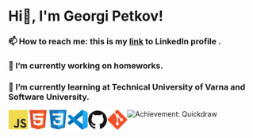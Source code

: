 # Hi👋, I'm Georgi Petkov!

### 📫 How to reach me: this is my [link](https://www.linkedin.com/in/georgi-p-186241256/) to LinkedIn profile . <br>
### 🔭 I’m currently working on homeworks. <br>
### 🌱 I’m currently learning at Technical University of Varna and Software University.

<img align="left" alt="javascript" width="40px" src="https://github.com/devicons/devicon/raw/master/icons/javascript/javascript-original.svg" style="max-width: 100%;">
<img align="left" alt="html" width="40px" src="https://github.com/devicons/devicon/raw/master/icons/html5/html5-original.svg" style="max-width: 100%;">
<img align="left" alt="css" width="40px" src="https://github.com/devicons/devicon/raw/master/icons/css3/css3-original.svg" style="max-width: 100%;">

<img align="left" alt="heroku" width="40px" src="https://github.com/devicons/devicon/raw/master/icons/vscode/vscode-original.svg" style="max-width: 100%;">
<img align="left" alt="github" width="40px" src="https://github.com/devicons/devicon/raw/master/icons/github/github-original.svg" style="max-width: 100%;">
<img align="left" alt="git" width="40px" src="https://github.com/devicons/devicon/raw/master/icons/git/git-original.svg" style="max-width: 100%;">

<img src="https://github.githubassets.com/assets/quickdraw-default-39c6aec8ff89.png" data-hovercard-type="achievement" data-hovercard-url="/users/Zhorkata/achievements/quickdraw/detail?hovercard=1" width="64" alt="Achievement: Quickdraw" data-view-component="true" class="achievement-badge-sidebar">



